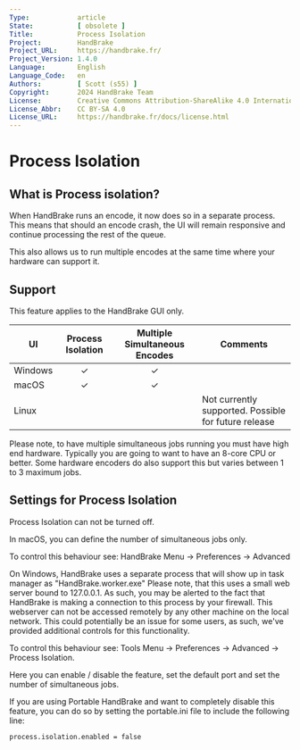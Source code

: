 ```yaml
---
Type:            article
State:           [ obsolete ]
Title:           Process Isolation
Project:         HandBrake
Project_URL:     https://handbrake.fr/
Project_Version: 1.4.0
Language:        English
Language_Code:   en
Authors:         [ Scott (s55) ]
Copyright:       2024 HandBrake Team
License:         Creative Commons Attribution-ShareAlike 4.0 International
License_Abbr:    CC BY-SA 4.0
License_URL:     https://handbrake.fr/docs/license.html
---
```


Process Isolation
============

## What is Process isolation? 

When HandBrake runs an encode, it now does so in a separate process. 
This means that should an encode crash, the UI will remain responsive and continue processing the rest of the queue.

This also allows us to run multiple encodes at the same time where your hardware can support it. 


## Support

This feature applies to the HandBrake GUI only.

| UI        | Process Isolation | Multiple Simultaneous Encodes | Comments |
|-----------|:-----------------:|:-----------------------------:|----------|
| Windows   |   ✓               |   ✓                           |          |
| macOS     |   ✓               |   ✓                           |          |
| Linux     |                   |                               | Not currently supported. Possible for future release |


Please note, to have multiple simultaneous jobs running you must have high end hardware. Typically you are going to want to have an 8-core CPU or better.
Some hardware encoders do also support this but varies between 1 to 3 maximum jobs.


## Settings for Process Isolation

<!-- .system-macos -->
Process Isolation can not be turned off. 

In macOS, you can define the number of simultaneous jobs only.

To control this behaviour see: HandBrake Menu -> Preferences -> Advanced

<!-- /.system-macos -->

<!-- .system-windows -->
On Windows, HandBrake uses a separate process that will show up in task manager as "HandBrake.worker.exe"
Please note, that this uses a small web server bound to 127.0.0.1.  As such, you may be alerted to the fact that HandBrake is making a connection to this process by your firewall. 
This webserver can not be accessed remotely by any other machine on the local network. 
This could potentially be an issue for some users, as such, we've provided additional controls for this functionality. 

To control this behaviour see:  Tools Menu -> Preferences -> Advanced -> Process Isolation.

Here you can enable / disable the feature, set the default port and set the number of simultaneous jobs.

If you are using Portable HandBrake and want to completely disable this feature, you can do so by setting the portable.ini file to include the following line:

    process.isolation.enabled = false

<!-- /.system-windows -->